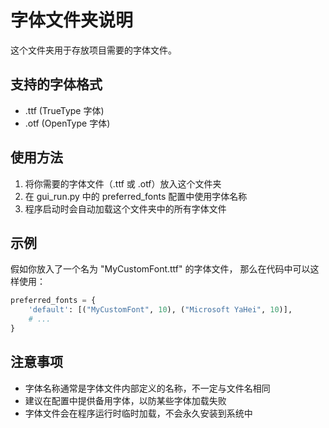 # 字体文件夹说明

这个文件夹用于存放项目需要的字体文件。

## 支持的字体格式
- .ttf (TrueType 字体)
- .otf (OpenType 字体)

## 使用方法
1. 将你需要的字体文件（.ttf 或 .otf）放入这个文件夹
2. 在 gui_run.py 中的 preferred_fonts 配置中使用字体名称
3. 程序启动时会自动加载这个文件夹中的所有字体文件

## 示例
假如你放入了一个名为 "MyCustomFont.ttf" 的字体文件，
那么在代码中可以这样使用：

```python
preferred_fonts = {
    'default': [("MyCustomFont", 10), ("Microsoft YaHei", 10)],
    # ...
}
```

## 注意事项
- 字体名称通常是字体文件内部定义的名称，不一定与文件名相同
- 建议在配置中提供备用字体，以防某些字体加载失败
- 字体文件会在程序运行时临时加载，不会永久安装到系统中
